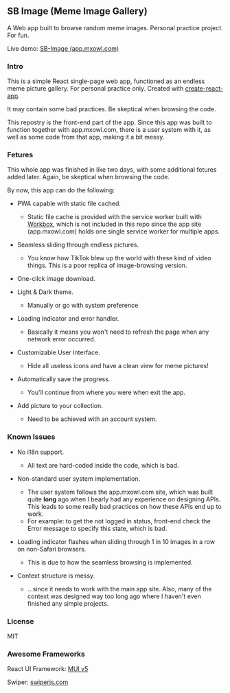 SB Image (Meme Image Gallery)
----

A Web app built to browse random meme images. Personal practice project. For fun.

Live demo: [SB-Image (app.mxowl.com)](https://app.mxowl.com/service/sb-img/)


### Intro

This is a simple React single-page web app, functioned as an endless meme picture gallery. For personal practice only. Created with [create-react-app](https://create-react-app.dev/).

It may contain some bad practices. Be skeptical when browsing the code.

This repostry is the front-end part of the app. Since this app was built to function together with app.mxowl.com, there is a user system with it, as well as some code from that app, making it a bit messy.

### Fetures

This whole app was finished in like two days, with some additional fetures added later. Again, be skeptical when browsing the code.

By now, this app can do the following:

* PWA capable with static file cached.
    * Static file cache is provided with the service worker built with [Workbox](https://developer.chrome.com/docs/workbox/), which is not included in this repo since the app site (app.mxowl.com) holds one single service worker for multiple apps.

* Seamless sliding through endless pictures.
    * You know how TikTok blew up the world with these kind of video things. This is a poor replica of image-browsing version.

* One-cilck image download.

* Light & Dark theme.
    * Manually or go with system preference

* Loading indicator and error handler.
    * Basically it means you won't need to refresh the page when any network error occurred.

* Customizable User Interface.
    * Hide all useless icons and have a clean view for meme pictures!

* Automatically save the progress.
    * You'll continue from where you were when exit the app.

* Add picture to your collection.
    * Need to be achieved with an account system.

### Known Issues

* No i18n support.
    * All text are hard-coded inside the code, which is bad.

* Non-standard user system implementation.
    * The user system follows the app.mxowl.com site, which was built quite **long** ago when I bearly had any experience on designing APIs. This leads to some really bad practices on how these APIs end up to work.
    * For example: to get the not logged in status, front-end check the Error message to specify this state, which is bad.

* Loading indicator flashes when sliding through 1 in 10 images in a row on non-Safari browsers.
    * This is due to how the seamless browsing is implemented.

* Context structure is messy.
    * ...since it needs to work with the main app site. Also, many of the context was designed way too long ago where I haven't even finished any simple projects.

### License

MIT

### Awesome Frameworks

React UI Framework: [MUI v5](https://mui.com/)

Swiper: [swiperjs.com](https://swiperjs.com/)